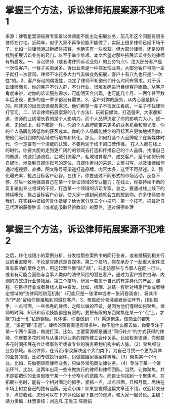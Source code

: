 # 掌握三个方法，诉讼律师拓展案源不犯难1

来源：律智星案源拓展专家诉讼律师能不能主动拓展业务，前几年这个问题有很多律师在讨论。近两年，似乎大家不再争论能不能做了，实际上很多律师已经下场干了。比如一些律师通过新媒体拓客，也确实有一些收获。但大部分律师，还是没有找到拓展诉讼业务的窍门。以至于举步维艰。本文希望对那些拓展诉讼业务的律师有所启发。一、诉讼律师（或者讲律师诉讼业务）的业务特点1、绝大部分客户是一次性客户，一锤子买卖居多。诉讼业务是一种偶发性业务，大部分客户可能一辈子就打一次官司。律师不论花多大力气去做业务拓展，客户十有八九也只是“一次性”的。2、客户诉讼的偶发性，决定了律师不知道他们什么时间有需求。对于诉讼律师而言，你的客户不分人群，不分行业，很难准确进行目标客户画像。从客户角度来讲，对你的诉讼服务需求，可能明天会出现，也可能几个月、一两年甚至数年后出现，更多的是一辈子都没有需求。3、客户对你的服务，从内心里是排斥的。除非真的出现法律服务需求。他们希望一辈子不找医生看病，一辈子不找律师打官司。二、诉讼律师拓展案源的几个方法1、玩转自媒体，打造强IP。大家都知道，律师的业绩增长靠的是个人影响力。而个人品牌决定了你的影响力大小。这一点，无论线上、线下都是一样。你的个人品牌能带来更多的业务机会和曝光度。你的个人品牌能降低你的获客成本。你的个人品牌能使你的目标客户更快地找到你，把他们吸引到你的私域进行培育和转化。那么，如何打造个人品牌呢？在新媒体时代，你一定要有一个清醒的认知，不要拘泥于线下的口碑传播， 在人人都在线上的时代，你要大胆的走到更广阔的的领域去打造和传播自己的个人品牌。找准自己的赛道，快速打通流程，公域引流客户，私域培育客户、成交客户。至于如何玩转自媒体，涉及到自媒体账号的定位、自媒体素材的来源、文案书写、以及律师如何通过短视频、直播、图文账号等渠道打造品牌，内容太多，这里不再赘述。2、强化曝光率，抢占目标客户心智。在线下，你要通过不同形式的市场活动，反复不停、前后一致地强调自己在某一个诉讼领域的专业能力；在线上，你要持续不断的反复输出专业领域的干货，打造某一个领域的诉讼专家。总之，要通过线上线下的持续曝光，抢占目标客户心智。使大家一遇到问题就会立刻想到你。许多律师咨询我们，在实践中该如何具体做呢？给大家分享三个小技巧：第一个技巧，把最近自己代理的获得胜诉（或者能吸取经验教训）的案件，通过保密处理

# 掌握三个方法，诉讼律师拓展案源不犯难2

之后，转化成短小的案例分析，分发给那些案例中的同行业者，或者投稿到相关行业的垂直账号，不论是官媒还是自媒体。第二个技巧，你在承办了一起重大案件或者有影响的案件之后，用这起案件做“敲门砖”，去走访那些与当事人在同一行业，或者有可能会面临与当事人类似的法律风险的潜在客户，通过为客户提供咨询、内训的方式进行业务拓展。第三个技巧，研发一套属于自己的有差异化的产品、课程，在目标行业或者目标人群中宣发。比如，梳理、总结一套针对特定行业或者特定领域的“法律风险防范机制”（可能只是一张清单或者一张问卷调查），将其作为“产品”留给你能接触到的潜在客户。3、聚焦细分领域或者诉讼环节，找到抓手，一点带面。一些优秀的律师，之所以做的不错，是因为他们懂得如何聚焦。律师的时间、知识和诉讼技能都是有限的，要把有限的东西聚焦在某一个“点”上，才能“力出一孔”钻透钢板。具体讲，你要做到：（1）渠道聚焦。做商业的都知道，“渠道”即“王道”。律师的获客渠道有很多种，你不能什么都去做，你要专注于某一个两个渠道，做透打深。比如，主要案源都是通过“同行转介”的方式获得的律师，你就要多花时间与从事非诉业务的律所建立合作关系。比如税务律师，你就要多花时间拓展在会计师事务所或者专业的税务筹划机构中的人脉。（2）聚焦细分业务领域。诉讼律师，在诉讼/争议解决这个大门类下，为自己寻找一个更为具体的业务领域，比如专做执行案件、只做婚姻家事案件等等。（3）聚焦某一个行业。比如，只做钢贸商律师业务，只做外贸电商法律业务。（4）专注于某一个诉讼环节。比如，这两年出现一些专做执行的律师和律师团队。当然，让你聚焦，并不是要把你的业务局限于某一个十分窄小的范围内。而是让你找到一个聚焦点，在拓展业务时，能有一个相对固定的抓手，紧抓一点，以点带面，日积月累，尽快在市场上树立自己的独有品牌。无讼小编：如果您觉得这篇文章还不错，欢迎转发分享、点赞收藏，您也可以在下方评论区留下自己的观点，和大家一起讨论。主编：靖力责编：林慧审核：刘逸凡 王雅玉 陈丽娟

